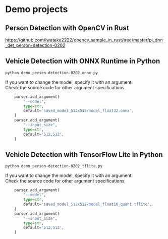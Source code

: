 # Demo projects

## Person Detection with OpenCV in Rust
https://github.com/iwatake2222/opencv_sample_in_rust/tree/master/pj_dnn_det_person-detection-0202

## Vehicle Detection with ONNX Runtime in Python
```
python demo_person-detection-0202_onnx.py
```

If you want to change the model, specify it with an argument.<br>
Check the source code for other argument specifications.
```python
    parser.add_argument(
        "--model",
        type=str,
        default='saved_model_512x512/model_float32.onnx',
    )
    parser.add_argument(
        "--input_size",
        type=str,
        default='512,512',
    )
```

## Vehicle Detection with TensorFlow Lite in Python
```
python demo_person-detection-0202_tflite.py
```

If you want to change the model, specify it with an argument.<br>
Check the source code for other argument specifications.
```python
    parser.add_argument(
        "--model",
        type=str,
        default='saved_model_512x512/model_float16_quant.tflite',
    )
    parser.add_argument(
        "--input_size",
        type=str,
        default='512,512',
    )
```


